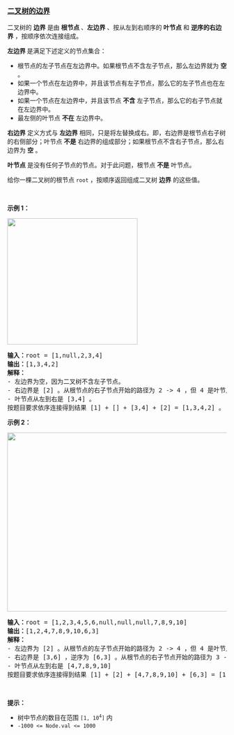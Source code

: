 ### [二叉树的边界](https://leetcode-cn.com/problems/boundary-of-binary-tree)

<p>二叉树的 <strong>边界</strong> 是由 <strong>根节点 </strong>、<strong>左边界</strong> 、按从左到右顺序的<strong> 叶节点</strong> 和 <strong>逆序的右边界</strong> ，按顺序依次连接组成。</p>

<p><strong>左边界 </strong>是满足下述定义的节点集合：</p>

<ul>
	<li>根节点的左子节点在左边界中。如果根节点不含左子节点，那么左边界就为 <strong>空</strong> 。</li>
	<li>如果一个节点在左边界中，并且该节点有左子节点，那么它的左子节点也在左边界中。</li>
	<li>如果一个节点在左边界中，并且该节点 <strong>不含</strong> 左子节点，那么它的右子节点就在左边界中。</li>
	<li>最左侧的叶节点 <strong>不在</strong> 左边界中。</li>
</ul>

<p><strong>右边界</strong> 定义方式与 <strong>左边界</strong> 相同，只是将左替换成右。即，右边界是根节点右子树的右侧部分；叶节点 <strong>不是</strong> 右边界的组成部分；如果根节点不含右子节点，那么右边界为 <strong>空</strong> 。</p>

<p><strong>叶节点</strong> 是没有任何子节点的节点。对于此问题，根节点 <strong>不是</strong> 叶节点。</p>

<p>给你一棵二叉树的根节点 <code>root</code> ，按顺序返回组成二叉树 <strong>边界</strong> 的这些值。</p>

<p> </p>

<p><strong>示例 1：</strong></p>
<img alt="" src="https://assets.leetcode.com/uploads/2020/11/11/boundary1.jpg" style="width: 299px; height: 290px;" />
<pre>
<strong>输入：</strong>root = [1,null,2,3,4]
<strong>输出：</strong>[1,3,4,2]
<b>解释：</b>
- 左边界为空，因为二叉树不含左子节点。
- 右边界是 [2] 。从根节点的右子节点开始的路径为 2 -> 4 ，但 4 是叶节点，所以右边界只有 2 。
- 叶节点从左到右是 [3,4] 。
按题目要求依序连接得到结果 [1] + [] + [3,4] + [2] = [1,3,4,2] 。</pre>

<p><strong>示例 2：</strong></p>
<img alt="" src="https://assets.leetcode.com/uploads/2020/11/11/boundary2.jpg" style="width: 599px; height: 411px;" />
<pre>
<strong>输入：</strong>root = [1,2,3,4,5,6,null,null,null,7,8,9,10]
<strong>输出：</strong>[1,2,4,7,8,9,10,6,3]
<b>解释：</b>
- 左边界为 [2] 。从根节点的左子节点开始的路径为 2 -> 4 ，但 4 是叶节点，所以左边界只有 2 。
- 右边界是 [3,6] ，逆序为 [6,3] 。从根节点的右子节点开始的路径为 3 -> 6 -> 10 ，但 10 是叶节点。
- 叶节点从左到右是 [4,7,8,9,10]
按题目要求依序连接得到结果 [1] + [2] + [4,7,8,9,10] + [6,3] = [1,2,4,7,8,9,10,6,3] 。</pre>

<p> </p>

<p><strong>提示：</strong></p>

<ul>
	<li>树中节点的数目在范围 <code>[1, 10<sup>4</sup>]</code> 内</li>
	<li><code>-1000 <= Node.val <= 1000</code></li>
</ul>
